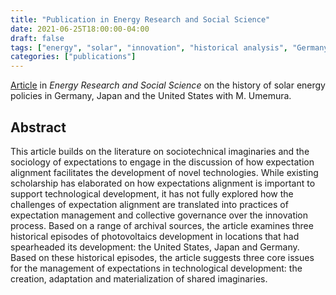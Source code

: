 ```yaml
---
title: "Publication in Energy Research and Social Science"
date: 2021-06-25T18:00:00-04:00
draft: false
tags: ["energy", "solar", "innovation", "historical analysis", "Germany", "USA", "Japan"]
categories: ["publications"]
---
```


[Article](https://www.sciencedirect.com/science/article/abs/pii/S221462962100270X) in *Energy Research and Social Science* on the history of solar energy policies in Germany, Japan and the United States with M. Umemura.

<!--more-->

## Abstract

This article builds on the literature on sociotechnical imaginaries and the sociology of expectations to engage in the discussion of how expectation alignment facilitates the development of novel technologies. While existing scholarship has elaborated on how expectations alignment is important to support technological development, it has not fully explored how the challenges of expectation alignment are translated into practices of expectation management and collective governance over the innovation process. Based on a range of archival sources, the article examines three historical episodes of photovoltaics development in locations that had spearheaded its development: the United States, Japan and Germany. Based on these historical episodes, the article suggests three core issues for the management of expectations in technological development: the creation, adaptation and materialization of shared imaginaries.